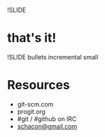 !SLIDE

# that's it!

!SLIDE bullets incremental small

# Resources #

* git-scm.com
* progit.org
* \#git / \#github on IRC
* schacon@gmail.com

